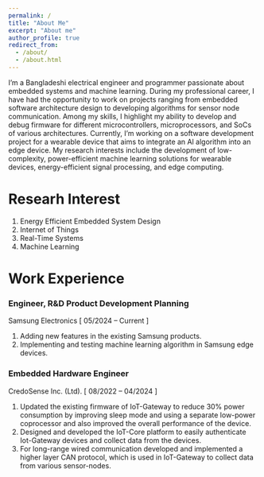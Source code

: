 ```yaml
---
permalink: /
title: "About Me"
excerpt: "About me"
author_profile: true
redirect_from: 
  - /about/
  - /about.html
---
```


I’m a Bangladeshi electrical engineer and programmer passionate about embedded systems and machine learning. During my professional career, I have had the opportunity to work on projects ranging from embedded software architecture design to developing algorithms for sensor node communication. Among my skills, I highlight my ability to develop and debug firmware for different microcontrollers, microprocessors, and SoCs of various architectures. Currently, I’m working on a software development project for a wearable device that aims to integrate an Al algorithm into an edge device. My research interests include the development of low-complexity, power-efficient machine learning solutions for wearable devices, energy-efficient signal processing, and edge computing.


# Researh Interest 
1. Energy Efficient Embedded System Design
2. Internet of Things
3. Real-Time Systems
2. Machine Learning


# Work Experience 

### Engineer, R&D Product Development Planning
Samsung Electronics [ 05/2024 – Current ] 

1. Adding new features in the existing Samsung products.
2. Implementing and testing machine learning algorithm in Samsung edge devices.

### Embedded Hardware Engineer
CredoSense Inc. (Ltd). [ 08/2022 – 04/2024 ] 

1. Updated the existing firmware of IoT-Gateway to reduce 30% power consumption by improving sleep mode and using a separate low-power coprocessor and also improved the overall performance of the device.
2. Designed and developed the IoT-Core platform to easily authenticate Iot-Gateway devices and collect data from the devices.
3. For long-range wired communication developed and implemented a higher layer CAN protocol, which is used in IoT-Gateway to collect data from various sensor-nodes.


